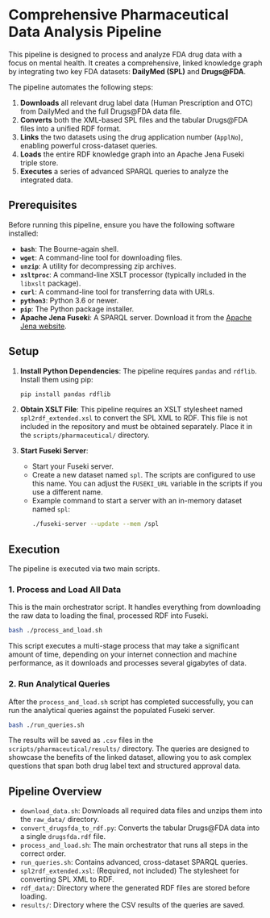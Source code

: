 # Comprehensive Pharmaceutical Data Analysis Pipeline

This pipeline is designed to process and analyze FDA drug data with a focus on mental health. It creates a comprehensive, linked knowledge graph by integrating two key FDA datasets: **DailyMed (SPL)** and **Drugs@FDA**.

The pipeline automates the following steps:
1.  **Downloads** all relevant drug label data (Human Prescription and OTC) from DailyMed and the full Drugs@FDA data file.
2.  **Converts** both the XML-based SPL files and the tabular Drugs@FDA files into a unified RDF format.
3.  **Links** the two datasets using the drug application number (`ApplNo`), enabling powerful cross-dataset queries.
4.  **Loads** the entire RDF knowledge graph into an Apache Jena Fuseki triple store.
5.  **Executes** a series of advanced SPARQL queries to analyze the integrated data.

## Prerequisites

Before running this pipeline, ensure you have the following software installed:

*   **`bash`**: The Bourne-again shell.
*   **`wget`**: A command-line tool for downloading files.
*   **`unzip`**: A utility for decompressing zip archives.
*   **`xsltproc`**: A command-line XSLT processor (typically included in the `libxslt` package).
*   **`curl`**: A command-line tool for transferring data with URLs.
*   **`python3`**: Python 3.6 or newer.
*   **`pip`**: The Python package installer.
*   **Apache Jena Fuseki**: A SPARQL server. Download it from the [Apache Jena website](https://jena.apache.org/download/).

## Setup

1.  **Install Python Dependencies**:
    The pipeline requires `pandas` and `rdflib`. Install them using pip:
    ```bash
    pip install pandas rdflib
    ```

2.  **Obtain XSLT File**:
    This pipeline requires an XSLT stylesheet named `spl2rdf_extended.xsl` to convert the SPL XML to RDF. This file is not included in the repository and must be obtained separately. Place it in the `scripts/pharmaceutical/` directory.

3.  **Start Fuseki Server**:
    *   Start your Fuseki server.
    *   Create a new dataset named `spl`. The scripts are configured to use this name. You can adjust the `FUSEKI_URL` variable in the scripts if you use a different name.
    *   Example command to start a server with an in-memory dataset named `spl`:
        ```bash
        ./fuseki-server --update --mem /spl
        ```

## Execution

The pipeline is executed via two main scripts.

### 1. Process and Load All Data

This is the main orchestrator script. It handles everything from downloading the raw data to loading the final, processed RDF into Fuseki.

```bash
bash ./process_and_load.sh
```
This script executes a multi-stage process that may take a significant amount of time, depending on your internet connection and machine performance, as it downloads and processes several gigabytes of data.

### 2. Run Analytical Queries

After the `process_and_load.sh` script has completed successfully, you can run the analytical queries against the populated Fuseki server.

```bash
bash ./run_queries.sh
```
The results will be saved as `.csv` files in the `scripts/pharmaceutical/results/` directory. The queries are designed to showcase the benefits of the linked dataset, allowing you to ask complex questions that span both drug label text and structured approval data.

## Pipeline Overview

*   `download_data.sh`: Downloads all required data files and unzips them into the `raw_data/` directory.
*   `convert_drugsfda_to_rdf.py`: Converts the tabular Drugs@FDA data into a single `drugsfda.rdf` file.
*   `process_and_load.sh`: The main orchestrator that runs all steps in the correct order.
*   `run_queries.sh`: Contains advanced, cross-dataset SPARQL queries.
*   `spl2rdf_extended.xsl`: (Required, not included) The stylesheet for converting SPL XML to RDF.
*   `rdf_data/`: Directory where the generated RDF files are stored before loading.
*   `results/`: Directory where the CSV results of the queries are saved.